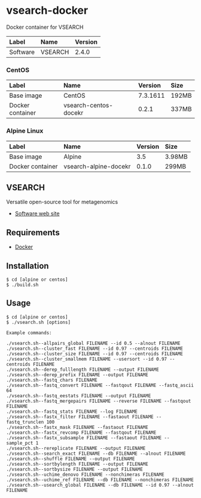 # vsearch-docker

Docker container for VSEARCH

|Label|Name|Version|
|:--|:--|:--|
|Software|VSEARCH|2.4.0|

### CentOS

|Label|Name|Version|Size|
|:--|:--|:--|:--|
|Base image |CentOS|7.3.1611|192MB|
|Docker container|vsearch-centos-docekr|0.2.1|337MB|

### Alpine Linux

|Label|Name|Version|Size|
|:--|:--|:--|:--|
|Base image|Alpine|3.5|3.98MB|
|Docker container|vsearch-alpine-docekr|0.1.0|299MB|

## VSEARCH
Versatile open-source tool for metagenomics
- [Software web site](https://github.com/torognes/vsearch)

## Requirements
- [Docker](https://www.docker.com/)

## Installation
```
$ cd [alpine or centos]
$ ./build.sh
```

## Usage
```
$ cd [alpine or centos]
$ ./vsearch.sh [options]
```
```
Example commands:

./vsearch.sh--allpairs_global FILENAME --id 0.5 --alnout FILENAME
./vsearch.sh--cluster_fast FILENAME --id 0.97 --centroids FILENAME
./vsearch.sh--cluster_size FILENAME --id 0.97 --centroids FILENAME
./vsearch.sh--cluster_smallmem FILENAME --usersort --id 0.97 --centroids FILENAME
./vsearch.sh--derep_fulllength FILENAME --output FILENAME
./vsearch.sh--derep_prefix FILENAME --output FILENAME
./vsearch.sh--fastq_chars FILENAME
./vsearch.sh--fastq_convert FILENAME --fastqout FILENAME --fastq_ascii 64
./vsearch.sh--fastq_eestats FILENAME --output FILENAME
./vsearch.sh--fastq_mergepairs FILENAME --reverse FILENAME --fastqout FILENAME
./vsearch.sh--fastq_stats FILENAME --log FILENAME
./vsearch.sh--fastx_filter FILENAME --fastaout FILENAME --fastq_trunclen 100
./vsearch.sh--fastx_mask FILENAME --fastaout FILENAME
./vsearch.sh--fastx_revcomp FILENAME --fastqout FILENAME
./vsearch.sh--fastx_subsample FILENAME --fastaout FILENAME --sample_pct 1
./vsearch.sh--rereplicate FILENAME --output FILENAME
./vsearch.sh--search_exact FILENAME --db FILENAME --alnout FILENAME
./vsearch.sh--shuffle FILENAME --output FILENAME
./vsearch.sh--sortbylength FILENAME --output FILENAME
./vsearch.sh--sortbysize FILENAME --output FILENAME
./vsearch.sh--uchime_denovo FILENAME --nonchimeras FILENAME
./vsearch.sh--uchime_ref FILENAME --db FILENAME --nonchimeras FILENAME
./vsearch.sh--usearch_global FILENAME --db FILENAME --id 0.97 --alnout FILENAME
```

